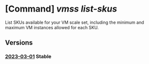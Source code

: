 # [Command] _vmss list-skus_

List SKUs available for your VM scale set, including the minimum and maximum VM instances allowed for each SKU.

## Versions

### [2023-03-01](/Resources/mgmt-plane/L3N1YnNjcmlwdGlvbnMve30vcmVzb3VyY2Vncm91cHMve30vcHJvdmlkZXJzL21pY3Jvc29mdC5jb21wdXRlL3ZpcnR1YWxtYWNoaW5lc2NhbGVzZXRzL3t9L3NrdXM=/2023-03-01.xml) **Stable**

<!-- mgmt-plane /subscriptions/{}/resourcegroups/{}/providers/microsoft.compute/virtualmachinescalesets/{}/skus 2023-03-01 -->
